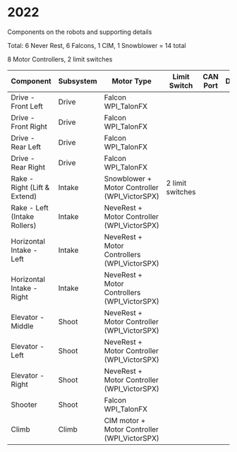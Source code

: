 # 2022

Components on the robots and supporting details

Total:
6 Never Rest, 6 Falcons, 1 CIM, 1 Snowblower = 14 total

8 Motor Controllers, 2 limit switches

| Component | Subsystem | Motor Type | Limit Switch | CAN Port | DIO | PWM | Notes |
| --------- | ---------- | ---------- | ------------ | -------- | ----| --- | ----- |
| Drive - Front Left    | Drive | Falcon WPI_TalonFX 
| Drive - Front Right    | Drive | Falcon WPI_TalonFX 
| Drive - Rear Left    | Drive | Falcon WPI_TalonFX 
| Drive - Rear Right    | Drive | Falcon WPI_TalonFX 
| Rake - Right (Lift & Extend) | Intake |Snowblower + Motor Controller (WPI_VictorSPX)  | 2 limit switches  
| Rake - Left (Intake Rollers)  | Intake |NeveRest  + Motor Controller (WPI_VictorSPX)
| Horizontal Intake - Left   | Intake |NeveRest  + Motor Controllers (WPI_VictorSPX)
| Horizontal Intake - Right  | Intake |NeveRest  + Motor Controllers (WPI_VictorSPX)
| Elevator - Middle  | Shoot | NeveRest  + Motor Controller (WPI_VictorSPX)
| Elevator - Left | Shoot| NeveRest + Motor Controller (WPI_VictorSPX)
| Elevator - Right | Shoot | NeveRest + Motor Controller (WPI_VictorSPX)
| Shooter  | Shoot | Falcon WPI_TalonFX 
| Climb   | Climb|  CIM motor + Motor Controller (WPI_VictorSPX)

